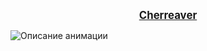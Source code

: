 <p align="center">
  <a href="http://77.239.113.169/" target="_blank">
    <strong><big>Cherreaver</big></strong>
  </a>
</p>
<img src="https://i.pinimg.com/originals/35/f5/91/35f5911b6761ecd292e0ee9b8596b69f.gif" alt="Описание анимации">
